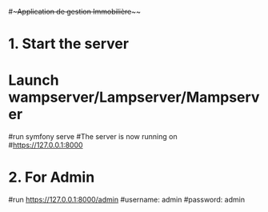 #~~~~~~~~~Application de gestion Immobilière~~~~~~~~~~
# 1. Start the server
# Launch wampserver/Lampserver/Mampserver
#run symfony serve 
#The server is now running on                                                                          
#https://127.0.0.1:8000      

# 2. For Admin
#run https://127.0.0.1:8000/admin
#username: admin
#password: admin
